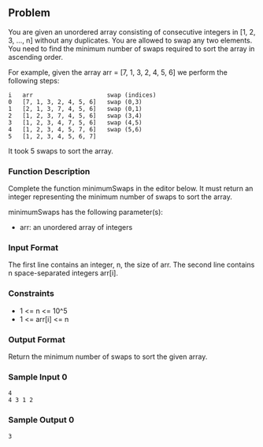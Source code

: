 ## Problem

You are given an unordered array consisting of consecutive integers in [1, 2, 3, ..., n] without any duplicates. You are allowed to swap any two elements. You need to find the minimum number of swaps required to sort the array in ascending order.

For example, given the array arr = [7, 1, 3, 2, 4, 5, 6] we perform the following steps:

```
i   arr                     swap (indices)
0   [7, 1, 3, 2, 4, 5, 6]   swap (0,3)
1   [2, 1, 3, 7, 4, 5, 6]   swap (0,1)
2   [1, 2, 3, 7, 4, 5, 6]   swap (3,4)
3   [1, 2, 3, 4, 7, 5, 6]   swap (4,5)
4   [1, 2, 3, 4, 5, 7, 6]   swap (5,6)
5   [1, 2, 3, 4, 5, 6, 7]
```

It took 5 swaps to sort the array.

### Function Description

Complete the function minimumSwaps in the editor below. It must return an integer representing the minimum number of swaps to sort the array.

minimumSwaps has the following parameter(s):

* arr: an unordered array of integers

### Input Format

The first line contains an integer, n, the size of arr.
The second line contains n space-separated integers arr[i].

### Constraints

* 1 <= n <= 10^5
* 1 <= arr[i] <= n

### Output Format

Return the minimum number of swaps to sort the given array.

### Sample Input 0

```
4
4 3 1 2
```

### Sample Output 0

```
3
```